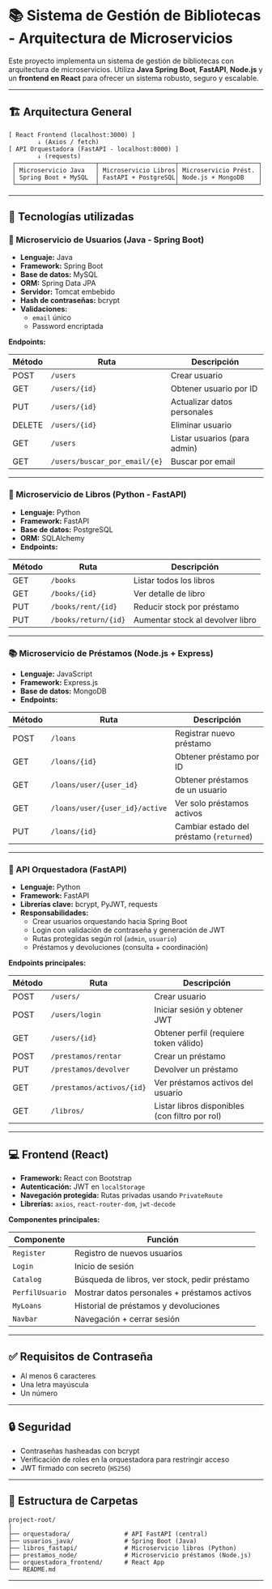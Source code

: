 
# 📚 Sistema de Gestión de Bibliotecas - Arquitectura de Microservicios

Este proyecto implementa un sistema de gestión de bibliotecas con arquitectura de microservicios. Utiliza **Java Spring Boot**, **FastAPI**, **Node.js** y un **frontend en React** para ofrecer un sistema robusto, seguro y escalable.

---

## 🏗 Arquitectura General

```plaintext
[ React Frontend (localhost:3000) ]
        ↓ (Axios / fetch)
[ API Orquestadora (FastAPI - localhost:8000) ]
        ↓ (requests)
 ┌──────────────────────┬─────────────────────┬──────────────────────┐
 │ Microservicio Java   │ Microservicio Libros│ Microservicio Prést. │
 │ Spring Boot + MySQL  │ FastAPI + PostgreSQL│ Node.js + MongoDB    │
 └──────────────────────┴─────────────────────┴──────────────────────┘
```

---

## 🚀 Tecnologías utilizadas

### 🧩 Microservicio de Usuarios (Java - Spring Boot)

- **Lenguaje:** Java
- **Framework:** Spring Boot
- **Base de datos:** MySQL
- **ORM:** Spring Data JPA
- **Servidor:** Tomcat embebido
- **Hash de contraseñas:** bcrypt
- **Validaciones:**
  - `email` único
  - Password encriptada

**Endpoints:**

| Método | Ruta                          | Descripción                          |
|--------|-------------------------------|--------------------------------------|
| POST   | `/users`                      | Crear usuario                        |
| GET    | `/users/{id}`                 | Obtener usuario por ID               |
| PUT    | `/users/{id}`                 | Actualizar datos personales          |
| DELETE | `/users/{id}`                 | Eliminar usuario                     |
| GET    | `/users`                      | Listar usuarios (para admin)         |
| GET    | `/users/buscar_por_email/{e}` | Buscar por email                     |

---

### 📘 Microservicio de Libros (Python - FastAPI)

- **Lenguaje:** Python
- **Framework:** FastAPI
- **Base de datos:** PostgreSQL
- **ORM:** SQLAlchemy
- **Endpoints:**

| Método | Ruta                    | Descripción                         |
|--------|-------------------------|-------------------------------------|
| GET    | `/books`                | Listar todos los libros             |
| GET    | `/books/{id}`           | Ver detalle de libro                |
| PUT    | `/books/rent/{id}`      | Reducir stock por préstamo          |
| PUT    | `/books/return/{id}`    | Aumentar stock al devolver libro    |

---

### 📚 Microservicio de Préstamos (Node.js + Express)

- **Lenguaje:** JavaScript
- **Framework:** Express.js
- **Base de datos:** MongoDB
- **Endpoints:**

| Método | Ruta                          | Descripción                              |
|--------|-------------------------------|------------------------------------------|
| POST   | `/loans`                      | Registrar nuevo préstamo                 |
| GET    | `/loans/{id}`                 | Obtener préstamo por ID                  |
| GET    | `/loans/user/{user_id}`       | Obtener préstamos de un usuario          |
| GET    | `/loans/user/{user_id}/active`| Ver solo préstamos activos               |
| PUT    | `/loans/{id}`                 | Cambiar estado del préstamo (`returned`) |

---

### 🧠 API Orquestadora (FastAPI)

- **Lenguaje:** Python
- **Framework:** FastAPI
- **Librerías clave:** bcrypt, PyJWT, requests
- **Responsabilidades:**
  - Crear usuarios orquestando hacia Spring Boot
  - Login con validación de contraseña y generación de JWT
  - Rutas protegidas según rol (`admin`, `usuario`)
  - Préstamos y devoluciones (consulta + coordinación)

**Endpoints principales:**

| Método | Ruta                        | Descripción                                 |
|--------|-----------------------------|---------------------------------------------|
| POST   | `/users/`                   | Crear usuario                               |
| POST   | `/users/login`             | Iniciar sesión y obtener JWT                |
| GET    | `/users/{id}`              | Obtener perfil (requiere token válido)      |
| POST   | `/prestamos/rentar`        | Crear un préstamo                           |
| PUT    | `/prestamos/devolver`      | Devolver un préstamo                        |
| GET    | `/prestamos/activos/{id}`  | Ver préstamos activos del usuario           |
| GET    | `/libros/`                 | Listar libros disponibles (con filtro por rol) |

---

## 💻 Frontend (React)

- **Framework:** React con Bootstrap
- **Autenticación:** JWT en `localStorage`
- **Navegación protegida:** Rutas privadas usando `PrivateRoute`
- **Librerías:** `axios`, `react-router-dom`, `jwt-decode`

**Componentes principales:**

| Componente         | Función                                   |
|--------------------|--------------------------------------------|
| `Register`         | Registro de nuevos usuarios                |
| `Login`            | Inicio de sesión                           |
| `Catalog`          | Búsqueda de libros, ver stock, pedir préstamo |
| `PerfilUsuario`    | Mostrar datos personales + préstamos activos |
| `MyLoans`          | Historial de préstamos y devoluciones       |
| `Navbar`           | Navegación + cerrar sesión                  |

---

## ✅ Requisitos de Contraseña

- Al menos 6 caracteres
- Una letra mayúscula
- Un número

---

## 🔒 Seguridad

- Contraseñas hasheadas con bcrypt
- Verificación de roles en la orquestadora para restringir acceso
- JWT firmado con secreto (`HS256`)

---

## 📂 Estructura de Carpetas

```
project-root/
│
├── orquestadora/               # API FastAPI (central)
├── usuarios_java/              # Spring Boot (Java)
├── libros_fastapi/             # Microservicio libros (Python)
├── prestamos_node/             # Microservicio préstamos (Node.js)
├── orquestadora_frontend/      # React App
└── README.md
```

---


